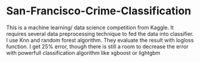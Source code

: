 # San-Francisco-Crime-Classification


This is a machine learning/ data science competition from Kaggle. It requires several data preprocessing technique to fed the data into classifier. I use Knn and random forest algorithm. They evaluate the result with logloss function. I get 25% error, though there is still a room to decrease the error with powerfull classification algorithm like xgboost or lightgbm
